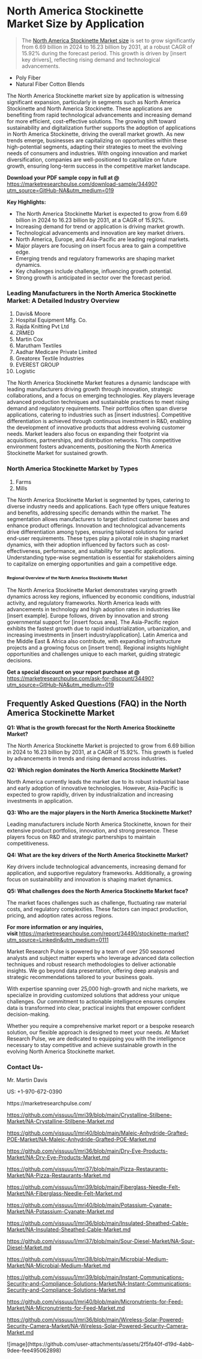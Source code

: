 <h1>North America Stockinette Market&nbsp;Size by Application</h1><blockquote><p>The <a href="https://marketresearchpulse.com/download-sample/34490?utm_source=GitHub-NA&amp;utm_medium=019">North America Stockinette Market size</a> is set to grow significantly from 6.69 billion in 2024 to 16.23 billion by 2031, at a robust CAGR of 15.92% during the forecast period. This growth is driven by [insert key drivers], reflecting rising demand and technological advancements.</p></blockquote><ul><li>Poly Fiber <li> Natural Fiber Cotton Blends</li></ul><p>The North America Stockinette market size by application is witnessing significant expansion, particularly in segments such as North America Stockinette and North America Stockinette. These applications are benefiting from rapid technological advancements and increasing demand for more efficient, cost-effective solutions. The growing shift toward sustainability and digitalization further supports the adoption of applications in North America Stockinette, driving the overall market growth. As new trends emerge, businesses are capitalizing on opportunities within these high-potential segments, adapting their strategies to meet the evolving needs of consumers and industries. With ongoing innovation and market diversification, companies are well-positioned to capitalize on future growth, ensuring long-term success in the competitive market landscape.</p><p><strong>Download your PDF sample copy in full at @ </strong><a href="https://marketresearchpulse.com/download-sample/34490?utm_source=GitHub-NA&amp;utm_medium=019">https://marketresearchpulse.com/download-sample/34490?utm_source=GitHub-NA&amp;utm_medium=019</a></p><p><strong>Key Highlights: </strong></p><ul><li>The North America Stockinette Market is expected to grow from 6.69 billion in 2024 to 16.23 billion by 2031, at a CAGR of 15.92%.</li><li>Increasing demand for trend or application is driving market growth.</li><li>Technological advancements and innovation are key market drivers.</li><li>North America, Europe, and Asia-Pacific are leading regional markets.</li><li>Major players are focusing on insert focus area to gain a competitive edge.</li><li>Emerging trends and regulatory frameworks are shaping market dynamics.</li><li>Key challenges include challenge, influencing growth potential.</li><li>Strong growth is anticipated in sector over the forecast period.</li></ul><h3>Leading Manufacturers in the North America Stockinette Market: A Detailed Industry Overview</h3><ol><li>Davis& Moore</li><li>Hospital Equipment Mfg. Co.</li><li>Rajda Knitting Pvt Ltd</li><li>ZRMED</li><li>Martin Cox</li><li>Marutham Textiles</li><li>Aadhar Medicare Private Limited</li><li>Greatorex Textile Industries</li><li>EVEREST GROUP</li><li>Logistic</li></ol><div class="flex max-w-full flex-col flex-grow"><div class="min-h-8 text-message flex w-full flex-col items-end gap-2 whitespace-normal break-words [.text-message+&amp;]:mt-5" dir="auto" data-message-author-role="assistant" data-message-id="fd8432e4-4910-450d-b182-61b7bfb0a01f" data-message-model-slug="gpt-4o"><div class="flex w-full flex-col gap-1 empty:hidden first:pt-[3px]"><div class="markdown prose w-full break-words dark:prose-invert light"><p>The North America Stockinette Market features a dynamic landscape with leading manufacturers driving growth through innovation, strategic collaborations, and a focus on emerging technologies. Key players leverage advanced production techniques and sustainable practices to meet rising demand and regulatory requirements. Their portfolios often span diverse applications, catering to industries such as [insert industries]. Competitive differentiation is achieved through continuous investment in R&amp;D, enabling the development of innovative products that address evolving customer needs. Market leaders also focus on expanding their footprint via acquisitions, partnerships, and distribution networks. This competitive environment fosters advancements, positioning the North America Stockinette Market for sustained growth.</p></div></div></div></div><h3>North America Stockinette Market by Types</h3><ol><li>Farms <li> Mills</li></ol><div class="flex max-w-full flex-col flex-grow"><div class="min-h-8 text-message flex w-full flex-col items-end gap-2 whitespace-normal break-words [.text-message+&amp;]:mt-5" dir="auto" data-message-author-role="assistant" data-message-id="084470be-0bb7-4664-bddf-5156b4f41249" data-message-model-slug="gpt-4o-mini"><div class="flex w-full flex-col gap-1 empty:hidden first:pt-[3px]"><div class="markdown prose w-full break-words dark:prose-invert light"><p>The North America Stockinette Market is segmented by types, catering to diverse industry needs and applications. Each type offers unique features and benefits, addressing specific demands within the market. The segmentation allows manufacturers to target distinct customer bases and enhance product offerings. Innovation and technological advancements drive differentiation among types, ensuring tailored solutions for varied end-user requirements. These types play a pivotal role in shaping market dynamics, with their adoption influenced by factors such as cost-effectiveness, performance, and suitability for specific applications. Understanding type-wise segmentation is essential for stakeholders aiming to capitalize on emerging opportunities and gain a competitive edge.</p></div></div></div></div><h3><span style="font-size: 11px;">Regional Overview of the North America Stockinette Market</span></h3><div class="flex max-w-full flex-col flex-grow"><div class="min-h-8 text-message flex w-full flex-col items-end gap-2 whitespace-normal break-words [.text-message+&amp;]:mt-5" dir="auto" data-message-author-role="assistant" data-message-id="e9038762-ce64-4e30-91c9-9bd413514231" data-message-model-slug="gpt-4o-mini"><div class="flex w-full flex-col gap-1 empty:hidden first:pt-[3px]"><div class="markdown prose w-full break-words dark:prose-invert light"><p>The North America Stockinette Market demonstrates varying growth dynamics across key regions, influenced by economic conditions, industrial activity, and regulatory frameworks. North America leads with advancements in technology and high adoption rates in industries like [insert example]. Europe follows, driven by innovation and strong governmental support for [insert focus area]. The Asia-Pacific region exhibits the fastest growth due to rapid industrialization, urbanization, and increasing investments in [insert industry/application]. Latin America and the Middle East &amp; Africa also contribute, with expanding infrastructure projects and a growing focus on [insert trend]. Regional insights highlight opportunities and challenges unique to each market, guiding strategic decisions.</p></div></div></div></div><p><strong>Get a special discount on your report purchase at @ </strong><a href="https://marketresearchpulse.com/ask-for-discount/34490?utm_source=GitHub-NA&amp;utm_medium=019">https://marketresearchpulse.com/ask-for-discount/34490?utm_source=GitHub-NA&amp;utm_medium=019</a></p><h2>Frequently Asked Questions (FAQ) in the North America Stockinette Market</h2><p><strong>Q1: What is the growth forecast for the North America Stockinette Market?</strong></p><p>The North America Stockinette Market is projected to grow from 6.69 billion in 2024 to 16.23 billion by 2031, at a CAGR of 15.92%. This growth is fueled by advancements in trends and rising demand across industries.</p><p><strong>Q2: Which region dominates the North America Stockinette Market?</strong></p><p>North America currently leads the market due to its robust industrial base and early adoption of innovative technologies. However, Asia-Pacific is expected to grow rapidly, driven by industrialization and increasing investments in application.</p><p><strong>Q3: Who are the major players in the North America Stockinette Market?</strong></p><p>Leading manufacturers include North America Stockinette, known for their extensive product portfolios, innovation, and strong presence. These players focus on R&amp;D and strategic partnerships to maintain competitiveness.</p><p><strong>Q4: What are the key drivers of the North America Stockinette Market?</strong></p><p>Key drivers include technological advancements, increasing demand for application, and supportive regulatory frameworks. Additionally, a growing focus on sustainability and innovation is shaping market dynamics.</p><p><strong>Q5: What challenges does the North America Stockinette Market face?</strong></p><p>The market faces challenges such as challenge, fluctuating raw material costs, and regulatory complexities. These factors can impact production, pricing, and adoption rates across regions.</p><p><strong>For more information or any inquiries, visit&nbsp;</strong><a href="https://marketresearchpulse.com/report/34490/stockinette-market?utm_source=Linkedin&utm_medium=0111">https://marketresearchpulse.com/report/34490/stockinette-market?utm_source=Linkedin&utm_medium=0111</a></p><p>Market Research Pulse is powered by a team of over 250 seasoned analysts and subject matter experts who leverage advanced data collection techniques and robust research methodologies to deliver actionable insights. We go beyond data presentation, offering deep analysis and strategic recommendations tailored to your business goals.</p><p>With expertise spanning over 25,000 high-growth and niche markets, we specialize in providing customized solutions that address your unique challenges. Our commitment to actionable intelligence ensures complex data is transformed into clear, practical insights that empower confident decision-making.</p><p>Whether you require a comprehensive market report or a bespoke research solution, our flexible approach is designed to meet your needs. At Market Research Pulse, we are dedicated to equipping you with the intelligence necessary to stay competitive and achieve sustainable growth in the evolving North America Stockinette market.</p><h3><strong>Contact Us-</strong></h3><p>Mr. Martin Davis</p><p>US: +1-970-672-0390</p><p>https://marketresearchpulse.com/</p><p><a href="https://github.com/vissuuu1/mri39/blob/main/Crystalline-Stilbene-Market/NA-Crystalline-Stilbene-Market.md">https://github.com/vissuuu1/mri39/blob/main/Crystalline-Stilbene-Market/NA-Crystalline-Stilbene-Market.md</a></p><p><a href="https://github.com/vissuuu1/mri40/blob/main/Maleic-Anhydride-Grafted-POE-Market/NA-Maleic-Anhydride-Grafted-POE-Market.md">https://github.com/vissuuu1/mri40/blob/main/Maleic-Anhydride-Grafted-POE-Market/NA-Maleic-Anhydride-Grafted-POE-Market.md</a></p><p><a href="https://github.com/vissuuu1/mri36/blob/main/Dry-Eye-Products-Market/NA-Dry-Eye-Products-Market.md">https://github.com/vissuuu1/mri36/blob/main/Dry-Eye-Products-Market/NA-Dry-Eye-Products-Market.md</a></p><p><a href="https://github.com/vissuuu1/mri37/blob/main/Pizza-Restaurants-Market/NA-Pizza-Restaurants-Market.md">https://github.com/vissuuu1/mri37/blob/main/Pizza-Restaurants-Market/NA-Pizza-Restaurants-Market.md</a></p><p><a href="https://github.com/vissuuu1/mri39/blob/main/Fiberglass-Needle-Felt-Market/NA-Fiberglass-Needle-Felt-Market.md">https://github.com/vissuuu1/mri39/blob/main/Fiberglass-Needle-Felt-Market/NA-Fiberglass-Needle-Felt-Market.md</a></p><p><a href="https://github.com/vissuuu1/mri40/blob/main/Potassium-Cyanate-Market/NA-Potassium-Cyanate-Market.md">https://github.com/vissuuu1/mri40/blob/main/Potassium-Cyanate-Market/NA-Potassium-Cyanate-Market.md</a></p><p><a href="https://github.com/vissuuu1/mri36/blob/main/Insulated-Sheathed-Cable-Market/NA-Insulated-Sheathed-Cable-Market.md">https://github.com/vissuuu1/mri36/blob/main/Insulated-Sheathed-Cable-Market/NA-Insulated-Sheathed-Cable-Market.md</a></p><p><a href="https://github.com/vissuuu1/mri37/blob/main/Sour-Diesel-Market/NA-Sour-Diesel-Market.md">https://github.com/vissuuu1/mri37/blob/main/Sour-Diesel-Market/NA-Sour-Diesel-Market.md</a></p><p><a href="https://github.com/vissuuu1/mri38/blob/main/Microbial-Medium-Market/NA-Microbial-Medium-Market.md">https://github.com/vissuuu1/mri38/blob/main/Microbial-Medium-Market/NA-Microbial-Medium-Market.md</a></p><p><a href="https://github.com/vissuuu1/mri39/blob/main/Instant-Communications-Security-and-Compliance-Solutions-Market/NA-Instant-Communications-Security-and-Compliance-Solutions-Market.md">https://github.com/vissuuu1/mri39/blob/main/Instant-Communications-Security-and-Compliance-Solutions-Market/NA-Instant-Communications-Security-and-Compliance-Solutions-Market.md</a></p><p><a href="https://github.com/vissuuu1/mri40/blob/main/Micronutrients-for-Feed-Market/NA-Micronutrients-for-Feed-Market.md">https://github.com/vissuuu1/mri40/blob/main/Micronutrients-for-Feed-Market/NA-Micronutrients-for-Feed-Market.md</a></p><p><a href="https://github.com/vissuuu1/mri36/blob/main/Wireless-Solar-Powered-Security-Camera-Market/NA-Wireless-Solar-Powered-Security-Camera-Market.md">https://github.com/vissuuu1/mri36/blob/main/Wireless-Solar-Powered-Security-Camera-Market/NA-Wireless-Solar-Powered-Security-Camera-Market.md</a></p>
![image](https://github.com/user-attachments/assets/2f5fa40f-d19d-4abb-9dee-fee495062898)
